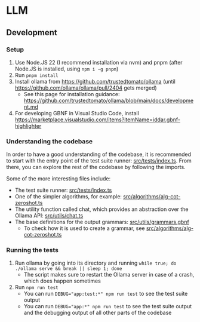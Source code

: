 # LLM

## Development

### Setup

1. Use Node.JS 22 (I recommend installation via nvm) and pnpm (after Node.JS is installed, using `npm i -g pnpm`)
2. Run `pnpm install`
3. Install ollama from https://github.com/trustedtomato/ollama (until https://github.com/ollama/ollama/pull/2404 gets merged)
   - See this page for installation guidance: https://github.com/trustedtomato/ollama/blob/main/docs/development.md
4. For developing GBNF in Visual Studio Code, install https://marketplace.visualstudio.com/items?itemName=iddar.gbnf-highlighter

### Understanding the codebase

In order to have a good understanding of the codebase, it is recommended to start with the entry point of the test suite runner: [src/tests/index.ts](src/tests/index.ts). From there, you can explore the rest of the codebase by following the imports.

Some of the more interesting files include:

- The test suite runner: [src/tests/index.ts](src/tests/index.ts)
- One of the simpler algorithms, for example: [src/algorithms/alg-cot-zeroshot.ts](src/algorithms/alg-cot-zeroshot.ts)
- The utility function called chat, which provides an abstraction over the Ollama API: [src/utils/chat.ts](src/utils/chat.ts)
- The base definitions for the output grammars: [src/utils/grammars.gbnf](src/utils/grammars.gbnf)
  - To check how it is used to create a grammar, see [src/algorithms/alg-cot-zeroshot.ts](src/algorithms/alg-cot-zeroshot.ts)

### Running the tests

1. Run ollama by going into its directory and running `while true; do ./ollama serve && break || sleep 1; done`
   - The script makes sure to restart the Ollama server in case of a crash, which does happen sometimes
2. Run `npm run test`
   - You can run `DEBUG="app:test:*" npm run test` to see the test suite output
   - You can run `DEBUG="app:*" npm run test` to see the test suite output and the debugging output of all other parts of the codebase
